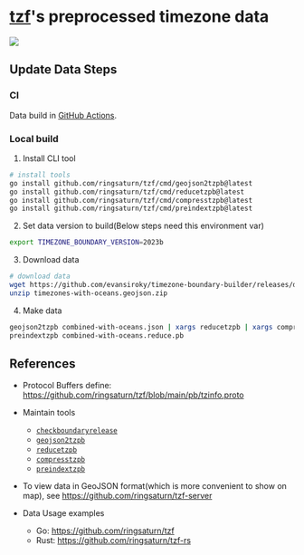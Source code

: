 # [tzf](https://github.com/ringsaturn/tzf)'s preprocessed timezone data

![](https://img.shields.io/github/v/release/ringsaturn/tzf-rel-lite?style=plastic)

## Update Data Steps

### CI

Data build in [GitHub Actions](.github/workflows/ci.yml).

### Local build

1. Install CLI tool

```bash
# install tools
go install github.com/ringsaturn/tzf/cmd/geojson2tzpb@latest
go install github.com/ringsaturn/tzf/cmd/reducetzpb@latest
go install github.com/ringsaturn/tzf/cmd/compresstzpb@latest
go install github.com/ringsaturn/tzf/cmd/preindextzpb@latest
```

2. Set data version to build(Below steps need this environment var)

```bash
export TIMEZONE_BOUNDARY_VERSION=2023b
```

3. Download data

```bash
# download data
wget https://github.com/evansiroky/timezone-boundary-builder/releases/download/${TIMEZONE_BOUNDARY_VERSION}/timezones-with-oceans.geojson.zip
unzip timezones-with-oceans.geojson.zip
```

4. Make data

```bash
geojson2tzpb combined-with-oceans.json | xargs reducetzpb | xargs compresstzpb
preindextzpb combined-with-oceans.reduce.pb
```

## References

- Protocol Buffers define:
  <https://github.com/ringsaturn/tzf/blob/main/pb/tzinfo.proto>
- Maintain tools
  - [`checkboundaryrelease`](https://github.com/ringsaturn/tzf/tree/main/cmd/checkboundaryrelease)
  - [`geojson2tzpb`](https://github.com/ringsaturn/tzf/tree/main/cmd/geojson2tzpb)
  - [`reducetzpb`](https://github.com/ringsaturn/tzf/tree/main/cmd/reducetzpb)
  - [`compresstzpb`](https://github.com/ringsaturn/tzf/tree/main/cmd/compresstzpb)
  - [`preindextzpb`](https://github.com/ringsaturn/tzf/tree/main/cmd/preindextzpb)
- To view data in GeoJSON format(which is more convenient to show on map), see
  <https://github.com/ringsaturn/tzf-server>

- Data Usage examples
  - Go: <https://github.com/ringsaturn/tzf>
  - Rust: <https://github.com/ringsaturn/tzf-rs>
